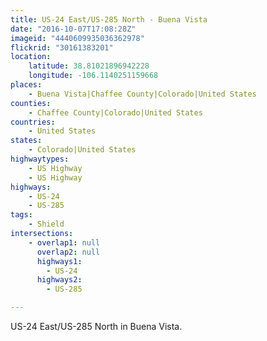 ```yaml
---
title: US-24 East/US-285 North - Buena Vista
date: "2016-10-07T17:08:28Z"
imageid: "4440609935036362978"
flickrid: "30161383201"
location:
    latitude: 38.81021896942228
    longitude: -106.1140251159668
places:
    - Buena Vista|Chaffee County|Colorado|United States
counties:
    - Chaffee County|Colorado|United States
countries:
    - United States
states:
    - Colorado|United States
highwaytypes:
    - US Highway
    - US Highway
highways:
    - US-24
    - US-285
tags:
    - Shield
intersections:
    - overlap1: null
      overlap2: null
      highways1:
        - US-24
      highways2:
        - US-285

---
```

US-24 East/US-285 North in Buena Vista.